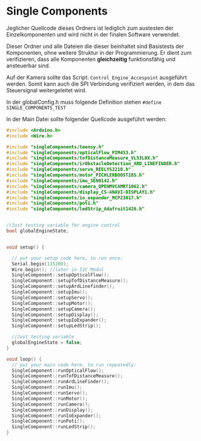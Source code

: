 # Single Components
Jeglicher Quellcode dieses Ordners ist lediglich zum austesten der Einzelkomponenten und wird nicht in der finalen Software verwendet.

Dieser Ordner und alle Dateien die dieser beinhaltet sind Basistests der Komponenten, ohne weitere Struktur in der Programmierung. Er dient zum verifizieren, dass alle Komponenten **gleichzeitig** funktionsfähig und ansteuerbar sind.  

Auf der Kamera sollte das Script: ```Control_Engine_Accespoint``` ausgeführt werden. Somit kann auch die SPI Verbindung verifiziert werden, in dem das Steuersignal weitergeleitet wird.

In der globalConfig.h muss folgende Definition stehen ```#define SINGLE_COMPONENTS_TEST ```

In der Main Datei sollte folgender Quellcode ausgeführt werden:
```c++
#include <Arduino.h>
#include <Wire.h>

#include "singleComponents/teensy.h"
#include "singleComponents/opticalFlow_PIM453.h"
#include "singleComponents/tofDistanceMeasure_VL53L0X.h"
#include "singleComponents/irObstacleDetection_ARD_LINEFINDER.h"
#include "singleComponents/servo_REELYS2210.h"
#include "singleComponents/motor_PICHLERBOOST18S.h"
#include "singleComponents/imu_SEN0142.h"
#include "singleComponents/camera_OPENMVCAMRT1062.h"
#include "singleComponents/display_CS-ANAVI-DISPLAY1.h"
#include "singleComponents/io_expander_MCP23017.h"
#include "singleComponents/poti.h"
#include "singleComponents/ledStrip_Adafruit1426.h"


//Just testing variable for engine control
bool globalEngineState;


void setup() {

  // put your setup code here, to run once:
  Serial.begin(115200);
  Wire.begin(); //later in I2C Modul
  SingleComponent::setupOpticalFlow();
  SingleComponent::setupTofDistanceMeasure();
  SingleComponent::setupArdLinefinder();
  SingleComponent::setupImu();
  SingleComponent::setupServo();
  SingleComponent::setupMotor();
  SingleComponent::setupCamera();
  SingleComponent::setupDisplay();
  SingleComponent::setupIoExpander();
  SingleComponent::setupLedStrip();

  //Just testing variable
  globalEngineState = false;
}

void loop() {
  // put your main code here, to run repeatedly:
  SingleComponent::runOpticalFlow();
  SingleComponent::runTofDistanceMeasure();
  SingleComponent::runArdLineFinder();
  SingleComponent::runImu();
  SingleComponent::runServo();
  SingleComponent::runMotor();
  SingleComponent::runCamera();
  SingleComponent::runDisplay();
  SingleComponent::runIoExpander();
  SingleComponent::runPoti();
  SingleComponent::runLedStrip();
} 
```
